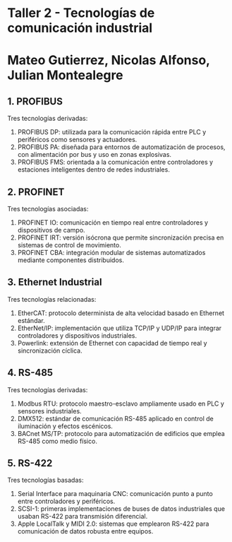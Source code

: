 # Taller 2 - Tecnologías de comunicación industrial

#  Mateo Gutierrez, Nicolas Alfonso, Julian Montealegre

## 1. PROFIBUS
Tres tecnologías derivadas:
1. PROFIBUS DP: utilizada para la comunicación rápida entre PLC y periféricos como sensores y actuadores.  
2. PROFIBUS PA: diseñada para entornos de automatización de procesos, con alimentación por bus y uso en zonas explosivas.  
3. PROFIBUS FMS: orientada a la comunicación entre controladores y estaciones inteligentes dentro de redes industriales.

## 2. PROFINET
Tres tecnologías asociadas:
1. PROFINET IO: comunicación en tiempo real entre controladores y dispositivos de campo.  
2. PROFINET IRT: versión isócrona que permite sincronización precisa en sistemas de control de movimiento.  
3. PROFINET CBA: integración modular de sistemas automatizados mediante componentes distribuidos.

## 3. Ethernet Industrial
Tres tecnologías relacionadas:
1. EtherCAT: protocolo determinista de alta velocidad basado en Ethernet estándar.  
2. EtherNet/IP: implementación que utiliza TCP/IP y UDP/IP para integrar controladores y dispositivos industriales.  
3. Powerlink: extensión de Ethernet con capacidad de tiempo real y sincronización cíclica.

## 4. RS-485
Tres tecnologías derivadas:
1. Modbus RTU: protocolo maestro-esclavo ampliamente usado en PLC y sensores industriales.  
2. DMX512: estándar de comunicación RS-485 aplicado en control de iluminación y efectos escénicos.  
3. BACnet MS/TP: protocolo para automatización de edificios que emplea RS-485 como medio físico.

## 5. RS-422
Tres tecnologías basadas:
1. Serial Interface para maquinaria CNC: comunicación punto a punto entre controladores y periféricos.  
2. SCSI-1: primeras implementaciones de buses de datos industriales que usaban RS-422 para transmisión diferencial.  
3. Apple LocalTalk y MIDI 2.0: sistemas que emplearon RS-422 para comunicación de datos robusta entre equipos.

